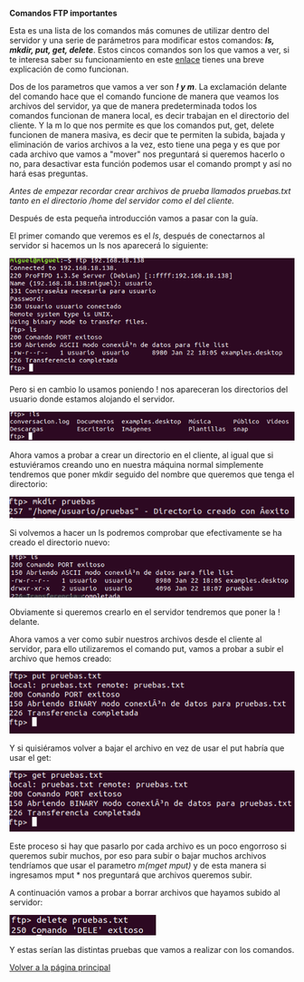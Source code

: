 **Comandos FTP importantes**

Esta es una lista de los comandos más comunes de utilizar dentro del servidor y una serie de parámetros para modificar estos comandos: ***ls, mkdir, put, get, delete***. Estos cincos comandos son los que vamos a ver, si te interesa saber su funcionamiento en este [enlace](https://docs.oracle.com/cd/E24842_01/html/E22524/remotehowtoaccess-14.html) tienes una breve explicación de como funcionan.

Dos de los parametros que vamos a ver son ***! y m***. La exclamación delante del comando hace que el comando funcione de manera que veamos los archivos del servidor, ya que de manera predeterminada todos los comandos funcionan de manera local, es decir trabajan en el directorio del cliente. Y la m lo que nos permite es que los comandos put, get, delete funcionen de manera masiva, es decir que te permiten la subida, bajada y eliminación de varios archivos a la vez, esto tiene una pega y es que por cada archivo que vamos a "mover" nos preguntará si queremos hacerlo o no, para desactivar esta función podemos usar el comando prompt y así no hará esas preguntas.

*Antes de empezar recordar crear archivos de prueba llamados pruebas.txt tanto en el directorio /home del servidor como el del cliente.*

Después de esta pequeña introducción vamos a pasar con la guía.

El primer comando que veremos es el *ls*, después de conectarnos al servidor si hacemos un ls nos aparecerá lo siguiente:

![imagen1](/imagenes/captura1.png)

Pero si en cambio lo usamos poniendo ! nos apareceran los directorios del usuario donde estamos alojando el servidor.

![imagen2](/imagenes/captura2.png)

Ahora vamos a probar a crear un directorio en el cliente, al igual que si estuviéramos creando uno en nuestra máquina normal simplemente tendremos que poner mkdir seguido del nombre que queremos que tenga el directorio:

![imagen3](/imagenes/captura3.png)

Si volvemos a hacer un ls podremos comprobar que efectivamente se ha creado el directorio nuevo:

![imagen4](/imagenes/captura4.png)

Obviamente si queremos crearlo en el servidor tendremos que poner la ! delante.

Ahora vamos a ver como subir nuestros archivos desde el cliente al servidor, para ello utilizaremos el comando put, vamos a probar a subir el archivo que hemos creado:

![imagen5](/imagenes/captura5.png)

Y si quisiéramos volver a bajar el archivo en vez de usar el put habría que usar el get:

![imagen6](/imagenes/captura6.png)

Este proceso si hay que pasarlo por cada archivo es un poco engorroso si queremos subir muchos, por eso para subir o bajar muchos archivos tendríamos que usar el parametro *m(mget mput)* y de esta manera si ingresamos mput * nos preguntará que archivos queremos subir.

A continuación vamos a probar a borrar archivos que hayamos subido al servidor:

![imagen7](/imagenes/captura7.png)

Y estas serían las distintas pruebas que vamos a realizar con los comandos.

[Volver a la página principal](Readme.md)
